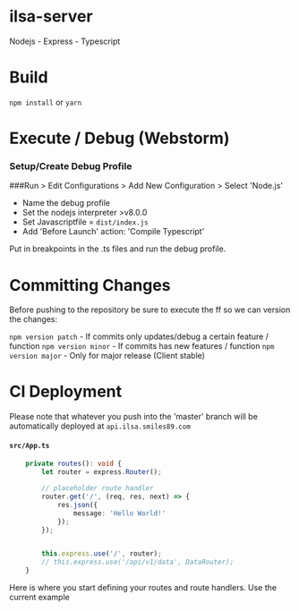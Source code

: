 # ilsa-server
Nodejs - Express - Typescript

# Build
`npm install` or `yarn`

# Execute / Debug (Webstorm)

### Setup/Create Debug Profile
###Run > Edit Configurations > Add New Configuration > Select 'Node.js'
- Name the debug profile
- Set the nodejs interpreter >v8.0.0
- Set Javascriptfile = `dist/index.js`
- Add 'Before Launch' action: 'Compile Typescript'

Put in breakpoints in the .ts files and run the debug profile.


# Committing Changes

Before pushing to the repository be sure to execute the ff so we can version the changes:

`npm version patch` - If commits only updates/debug a certain feature / function
`npm version minor` - If commits has new features / function
`npm version major` - Only for major release (Client stable)

# CI Deployment

Please note that whatever you push into the 'master' branch will be automatically deployed at `api.ilsa.smiles89.com`

#### `src/App.ts`
```typescript
    private routes(): void {
        let router = express.Router();

        // placeholder route handler
        router.get('/', (req, res, next) => {
            res.json({
                message: 'Hello World!'
            });
        });


        this.express.use('/', router);
        // this.express.use('/api/v1/data', DataRouter);
    }
```

Here is where you start defining your routes and route handlers.
Use the current example